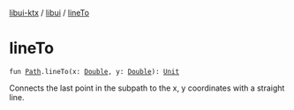 [libui-ktx](../index.md) / [libui](index.md) / [lineTo](./line-to.md)

# lineTo

`fun `[`Path`](-path/index.md)`.lineTo(x: `[`Double`](https://kotlinlang.org/api/latest/jvm/stdlib/kotlin/-double/index.html)`, y: `[`Double`](https://kotlinlang.org/api/latest/jvm/stdlib/kotlin/-double/index.html)`): `[`Unit`](https://kotlinlang.org/api/latest/jvm/stdlib/kotlin/-unit/index.html)

Connects the last point in the subpath to the x, y coordinates with a straight line.

